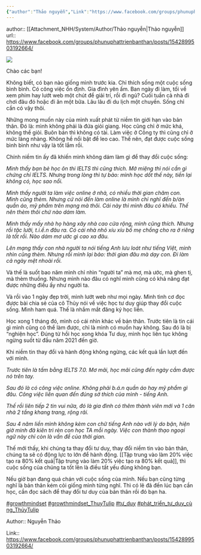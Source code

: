 ```yaml
---
{"author":"Thảo nguyễn","Link":"https://www.facebook.com/groups/phunuphattrienbanthan/posts/1542899503192664/","dg-publish":true,"permalink":"/People/Thay đổi tư duy- Thay đổi cuộc đời/","dgPassFrontmatter":true,"noteIcon":"2","created":"2024-02-29T09:58:51.692+07:00","updated":"2024-01-03T15:09:50.000+07:00"}
---
```


author:: [[Attachment_NHH/System/Author/Thảo nguyễn\|Thảo nguyễn]]
url::  https://www.facebook.com/groups/phunuphattrienbanthan/posts/1542899503192664/

![](https://i.imgur.com/APk3dbf.png)

Chào các bạn!

Không biết, có bạn nào giống mình trước kia. Chỉ thích sống một cuộc sống bình bình. Có công việc ổn định. Gia đình yên ấm. Ban ngày đi làm, tối về xem phim hay lướt web một chút để giải trí, rồi đi ngủ? Cuối tuần cả nhà đi chơi đâu đó hoặc đi ăn một bữa. Lâu lâu đi du lịch một chuyến. Sống chỉ cần có vậy thôi.

Những mong muốn này của mình xuất phát từ niềm tin giới hạn vào bản thân. Đó là: mình không phải là đứa giỏi giang. Học cũng chỉ ở mức khá, không thể giỏi. Buôn bán thì không có tài. Làm việc ở Công ty thì cũng chỉ ở mức làng nhàng. Không hề nổi bật để leo cao. Thế nên, đạt được cuộc sống bình bình như vậy là tốt lắm rồi.

Chính niềm tin ấy đã khiến mình không dám làm gì để thay đổi cuộc sống:

_Mình thấy bạn bè học ôn thi IELTS thì cũng thích. Mở miệng thì nói cần gì chứng chỉ IELTS. Nhưng trong lòng thì tự bảo: mình học dốt thế này, tiền lại không có, học sao nổi._

_Mình thấy người ta làm việc online ở nhà, có nhiều thời gian chăm con. Mình cũng thèm. Nhưng cứ nói đến làm online là mình chỉ nghĩ đến b/án quần áo, mỹ phẩm trên mạng mà thôi. Cái này thì mình đâu có khiếu. Thế nên thèm thôi chứ nào dám làm._

_Mình thấy mấy nhà họ hàng xây nhà cao cửa rộng, mình cũng thích. Nhưng rồi tặc lưỡi, t.i.ề.n đâu ra. Có cái nhà nhỏ xíu xíu bố mẹ chồng cho ra ở riêng là tốt rồi. Nào dám mơ ước gì cao xa đâu._

_Lên mạng thấy con nhà người ta nói tiếng Anh lưu loát như tiếng Việt, mình nhìn cũng thèm. Nhưng rồi mình lại bảo: thời gian đâu mà dạy con. Đi làm cả ngày mệt nhoài rồi._

Và thế là suốt bao năm mình chỉ nhìn “người ta” mà mơ, mà ước, mà ghen tị, mà thèm thuồng. Nhưng mình nào đâu có nghĩ mình cũng có khả năng đạt được những điều ấy như người ta.

Và rồi vào 1 ngày đẹp trời, mình lướt web như mọi ngày. Mình tình cơ đọc được bài chia sẻ của cô Thủy nói về việc học tư duy giúp thay đổi cuộc sống. Mình ham quá. Thế là nhắm mắt đăng ký học liền.

Học xong 1 tháng đó, mình có cái nhìn khác về bản thân. Trước tiên là tin cái gì mình cũng có thể làm được, chỉ là mình có muốn hay không. Sau đó là bị “nghiện học”. Đúng từ hồi học xong khóa Tư duy, mình học liên tục không ngừng suốt từ đầu năm 2021 đến giờ.

Khi niềm tin thay đổi và hành động không ngừng, các kết quả lần lượt đến với mình.

_Trước tiên là tấm bằng IELTS 7.0. Mơ mãi, học mãi cũng đến ngày cầm được nó trên tay._

_Sau đó là có công việc online. Không phải b.á.n quần áo hay mỹ phẩm gì đâu. Công việc liên quan đến đúng sở thích của mình - tiếng Anh._

_Thế rồi liên tiếp 2 tin vui nữa, đó là gia đình có thêm thành viên mới và 1 căn nhà 2 tầng khang trang, rộng rãi._

_Sau 4 năm liền mình không kèm con chữ tiếng Anh nào với lý do bận, hiện giờ minh đã kiên trì rèn con học TA mỗi ngày. Việc con thành thạo ngoại ngữ này chỉ còn là vấn đề của thời gian._

Thế mới thấy, khi chúng ta thay đổi tư duy, thay đổi niềm tin vào bản thân, chúng ta sẽ có động lực to lớn để hành động. [[Tập trung vào làm 20% việc tạo ra 80% kết quả\|Tập trung vào làm 20% việc tạo ra 80% kết quả]], thì cuộc sống của chúng ta tốt lên là điều tất yếu đúng không bạn.

Nếu giờ bạn đang quá chán với cuộc sống của mình. Nếu bạn cũng từng nghĩ là bản thân kém cỏi giống mình từng nghĩ. Thì có lẽ đã đến lúc bạn cần học, cần đọc sách để thay đổi tư duy của bản thân rồi đó bạn ha.

[#growthmindset](https://www.facebook.com/hashtag/growthmindset?__eep__=6&__cft__[0]=AZULwWxZB_DftyLMDi0-yZaQ9xfLE3-tSf4aFyzgv-RvhVDwhrcmV-33ELEwNdYg9NaQe6xmysohUqIM89BgLIVar4ZFFejFyQeJ4GTBh5rns45in8sUmVUPizY8i6pKufHefy7uIgQ3Z8N-5Vj2hNJLMFgwfI6MuRhFzkWsTmUg5PavPtxe0CMrpMoFhml6TwA&__tn__=*NK-R) [#growthmindset_ThuyTulip](https://www.facebook.com/hashtag/growthmindset_thuytulip?__eep__=6&__cft__[0]=AZULwWxZB_DftyLMDi0-yZaQ9xfLE3-tSf4aFyzgv-RvhVDwhrcmV-33ELEwNdYg9NaQe6xmysohUqIM89BgLIVar4ZFFejFyQeJ4GTBh5rns45in8sUmVUPizY8i6pKufHefy7uIgQ3Z8N-5Vj2hNJLMFgwfI6MuRhFzkWsTmUg5PavPtxe0CMrpMoFhml6TwA&__tn__=*NK-R) [#tư_duy](https://www.facebook.com/hashtag/t%C6%B0_duy?__eep__=6&__cft__[0]=AZULwWxZB_DftyLMDi0-yZaQ9xfLE3-tSf4aFyzgv-RvhVDwhrcmV-33ELEwNdYg9NaQe6xmysohUqIM89BgLIVar4ZFFejFyQeJ4GTBh5rns45in8sUmVUPizY8i6pKufHefy7uIgQ3Z8N-5Vj2hNJLMFgwfI6MuRhFzkWsTmUg5PavPtxe0CMrpMoFhml6TwA&__tn__=*NK-R) [#phát_triển_tư_duy_cùng_ThủyTulip](https://www.facebook.com/hashtag/ph%C3%A1t_tri%E1%BB%83n_t%C6%B0_duy_c%C3%B9ng_th%E1%BB%A7ytulip?__eep__=6&__cft__[0]=AZULwWxZB_DftyLMDi0-yZaQ9xfLE3-tSf4aFyzgv-RvhVDwhrcmV-33ELEwNdYg9NaQe6xmysohUqIM89BgLIVar4ZFFejFyQeJ4GTBh5rns45in8sUmVUPizY8i6pKufHefy7uIgQ3Z8N-5Vj2hNJLMFgwfI6MuRhFzkWsTmUg5PavPtxe0CMrpMoFhml6TwA&__tn__=*NK-R)

Author:: Nguyễn Thảo
<!--ID: 1704269388830-->

Link:: https://www.facebook.com/groups/phunuphattrienbanthan/posts/1542899503192664/
<!--ID: 1704269388837-->


